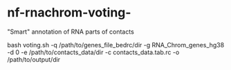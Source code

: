 # nf-rnachrom-voting-
"Smart" annotation of RNA parts of contacts

bash voting.sh -q /path/to/genes_file_bedrc/dir -g RNA_Chrom_genes_hg38 -d 0 -e /path/to/contacts_data/dir -c contacts_data.tab.rc -o /path/to/output/dir
